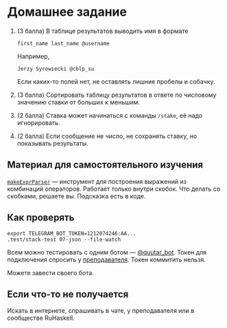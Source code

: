 # Домашнее задание

1.  (3 балла) В таблице результатов выводить имя в формате

        first_name last_name @username

    Например,

        Jerzy Syrowiecki @cblp_su

    Если каких-то полей нет, не оставлять лишние пробелы и собачку.

2.  (3 балла) Сортировать таблицу результатов в ответе по числовому значению ставки от больших к меньшим.

3.  (2 балла) Ставка может начинаться с команды `/stake`, её надо игнорировать.

4.  (2 балла) Если сообщение не число, не сохранять ставку, но показывать результаты.

## Материал для самостоятельного изучения

[`makeExprParser`](https://hackage.haskell.org/package/parser-combinators/docs/Control-Monad-Combinators-Expr.html#v:makeExprParser) — инструмент для построения выражений из комбинаций операторов. Работает только внутри скобок. Что делать со скобками, решаете вы. Подсказка есть в коде.

## Как проверять

    export TELEGRAM_BOT_TOKEN=1212074246:AA...
    .test/stack-test 07-json --file-watch

Всем можно тестировать с одним ботом — [@quutar_bot](https://t.me/quutar_bot). Токен для подключения спросить у [преподавателя](https://t.me/cblp_su). Токен коммитить нельзя.

Можете завести своего бота.

## Если что-то не получается

Искать в интернете, спрашивать в чате, у преподавателя или в сообществе RuHaskell.

